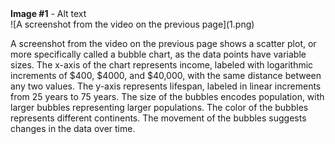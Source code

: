 <detail>
<summary><b>Image #1</b> - Alt text</summary>
![A screenshot from the video on the previous page](1.png)

A screenshot from the video on the previous page shows a scatter plot, or more specifically called a bubble chart, as the data points have variable sizes. The x-axis of the chart represents income, labeled with logarithmic increments of $400, $4000, and $40,000, with the same distance between any two values. The y-axis represents lifespan, labeled in linear increments from 25 years to 75 years. The size of the bubbles encodes population, with larger bubbles representing larger populations. The color of the bubbles represents different continents. The movement of the bubbles suggests changes in the data over time.
</detail>